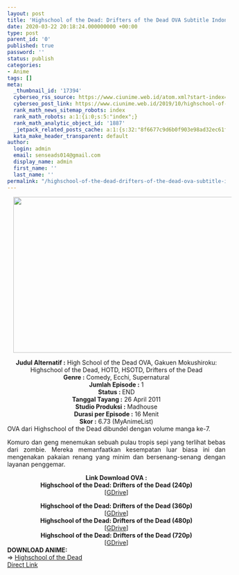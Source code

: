 ```yaml
---
layout: post
title: 'Highschool of the Dead: Drifters of the Dead OVA Subtitle Indonesia'
date: 2020-03-22 20:18:24.000000000 +00:00
type: post
parent_id: '0'
published: true
password: ''
status: publish
categories:
- Anime
tags: []
meta:
  _thumbnail_id: '17394'
  cyberseo_rss_source: https://www.ciunime.web.id/atom.xml?start-index=2851&max-results=150
  cyberseo_post_link: https://www.ciunime.web.id/2019/10/highschool-of-dead-drifters-of-dead-ova.html
  rank_math_news_sitemap_robots: index
  rank_math_robots: a:1:{i:0;s:5:"index";}
  rank_math_analytic_object_id: '1887'
  _jetpack_related_posts_cache: a:1:{s:32:"8f6677c9d6b0f903e98ad32ec61f8deb";a:2:{s:7:"expires";i:1657136161;s:7:"payload";a:3:{i:0;a:1:{s:2:"id";i:27112;}i:1;a:1:{s:2:"id";i:27108;}i:2;a:1:{s:2:"id";i:27110;}}}}
  kata_make_header_transparent: default
author:
  login: admin
  email: senseads014@gmail.com
  display_name: admin
  first_name: ''
  last_name: ''
permalink: "/highschool-of-the-dead-drifters-of-the-dead-ova-subtitle-indonesia/"
---
```

<div class="separator" style="clear: both; text-align: center;"><a href="https://1.bp.blogspot.com/-6mAcBVcx8-A/XZQvidCpeHI/AAAAAAAAdYU/96x7SronpCQj-XugHgmGUnFBzVEdkrEZwCLcBGAsYHQ/s1600/Highschool%2Bof%2Bthe%2BDead%2B-%2BDrifters%2Bof%2Bthe%2BDead.png" imageanchor="1" style="margin-left: 1em; margin-right: 1em;"><img border="0" data-original-height="720" data-original-width="1280" height="360" src="{{ site.baseurl }}/assets/2020/03/Highschool%2Bof%2Bthe%2BDead%2B-%2BDrifters%2Bof%2Bthe%2BDead.png" width="640" /></a></div>
<p>
<div style="text-align: center;"><b>Judul Alternatif :</b>&nbsp;High School of the Dead OVA, Gakuen Mokushiroku: Highschool of the Dead, HOTD, HSOTD, Drifters of the Dead</div>
<div style="text-align: center;"><b>Genre :</b>&nbsp;<b></b>Comedy, Ecchi, Supernatural</div>
<div style="text-align: center;"><b>Jumlah Episode :</b>&nbsp;1<br /><b>Status :&nbsp;</b>END<br /><b>Tanggal Tayang :</b>&nbsp;26 April 2011<br /><b>Studio Produksi :</b>&nbsp;<b></b>Madhouse<br /><b>Durasi per Episode :</b>&nbsp;16 Menit</div>
<div style="text-align: center;"><b>Skor :</b>&nbsp;6.73 (MyAnimeList)</div>
<div style="text-align: center;"></div>
<div style="text-align: justify;">OVA dari Highschool of the Dead dibundel dengan volume manga ke-7.</p>
<p>Komuro dan geng menemukan sebuah pulau tropis sepi yang terlihat bebas dari zombie. Mereka memanfaatkan kesempatan luar biasa ini dan mengenakan pakaian renang yang minim dan bersenang-senang dengan layanan penggemar.</p></div>
<div style="text-align: justify;"></div>
<div style="text-align: justify;"></div>
<div style="text-align: center;"><b>Link Download OVA :</b></div>
<div style="text-align: center;">
<div style="text-align: center;"><b>Highschool of the Dead: Drifters of the Dead&nbsp;(240p)</b></div>
<div style="text-align: center;">[<a href="https://drive.google.com/uc?export=download&amp;id=1KWuMLq1fRgJzWBu2MrGbLFlLyn_YVuXR" target="_blank" rel="noopener">GDrive</a>]</p>
</div>
</div>
<div style="text-align: center;"><b>Highschool of the Dead: Drifters of the Dead&nbsp;(360p)</b></div>
<div style="text-align: center;">[<a href="https://drive.google.com/uc?export=download&amp;id=1hLKv2VDNi0P5Zk-3n44wVPMPhm3zN2pH" target="_blank" rel="noopener">GDrive</a>]</div>
<div style="text-align: center;"></div>
<div style="text-align: center;"><b>Highschool of the Dead: Drifters of the Dead&nbsp;(480p)</b><br />[<a href="https://drive.google.com/uc?export=download&amp;id=1MGZZ4Wtm8xSBQN-k0FaxVWKOtzD8ewPR" target="_blank" rel="noopener">GDrive</a>]</div>
<div style="text-align: center;"><b>Highschool of the Dead: Drifters of the Dead&nbsp;(720p)</b><br />[<a href="https://drive.google.com/uc?export=download&amp;id=1uu2ZIdg7dOEYON327hTaBSMQr48-90Pv" target="_blank" rel="noopener">GDrive</a>]
<div style="text-align: left;"></div>
<div style="text-align: left;"></div>
<div style="text-align: left;"><b>DOWNLOAD ANIME:</b></div>
<div style="text-align: left;"></div>
<div style="text-align: left;">=&gt;&nbsp;<a href="https://www.ciunime.web.id/2019/01/highschool-of-dead-episode-01-12-end-1.html" target="_blank" rel="noopener">Highschool of the Dead</a></div>
<div style="text-align: left;"></div>
</div>
<link rel="stylesheet" href="https://cdnjs.cloudflare.com/ajax/libs/font-awesome/4.7.0/css/font-awesome.min.css" />
<div class="divbtn"> <a href="https://handymansurrender.com/fihup8buzv?key=94550f7ce39444073321dde3b8782f97" class="btn"><i class="fa fa-download"></i> Direct Link</a> </div>
